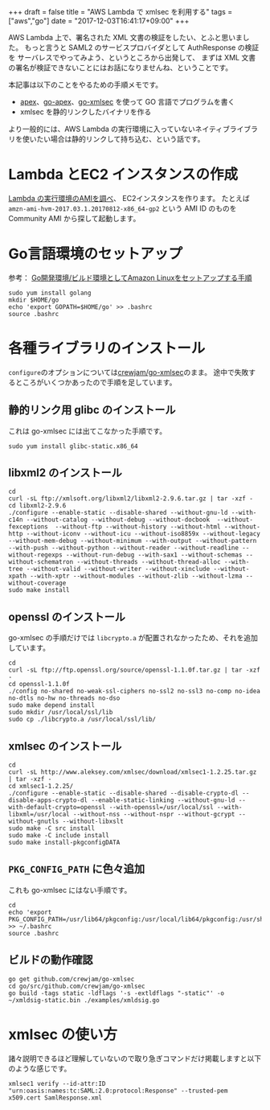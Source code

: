 +++
draft = false
title = "AWS Lambda で xmlsec を利用する"
tags = ["aws","go"]
date = "2017-12-03T16:41:17+09:00"
+++

AWS Lambda 上で、署名された XML 文書の検証をしたい、とふと思いました。
もっと言うと SAML2 のサービスプロバイダとして AuthResponse の検証を
サーバレスでやってみよう、というところから出発して、
まずは XML 文書の署名が検証できないことにはお話になりませんね、ということです。

本記事は以下のことをやるための手順メモです。

* [apex](https://github.com/apex/apex)、[go-apex](https://github.com/apex/go-apex)、[go-xmlsec](https://github.com/crewjam/go-xmlsec) を使って GO 言語でプログラムを書く
* xmlsec を静的リンクしたバイナリを作る

より一般的には、AWS Lambda の実行環境に入っていないネイティブライブラリを使いたい場合は静的リンクして持ち込む、という話です。

<!--more-->

# Lambda とEC2 インスタンスの作成

[Lambda の実行環境のAMIを調べ](http://docs.aws.amazon.com/ja_jp/lambda/latest/dg/current-supported-versions.html)、
EC2インスタンスを作ります。
たとえば `amzn-ami-hvm-2017.03.1.20170812-x86_64-gp2` という AMI ID のものを Community AMI から探して起動します。

# Go言語環境のセットアップ

参考： [Go開発環境/ビルド環境としてAmazon Linuxをセットアップする手順](https://dev.classmethod.jp/cloud/aws/amazon-linux-go-setup/)

```
sudo yum install golang
mkdir $HOME/go
echo 'export GOPATH=$HOME/go' >> .bashrc
source .bashrc
```

# 各種ライブラリのインストール

`configure`のオプションについては[crewjam/go-xmlsec](https://github.com/crewjam/go-xmlsec)のまま。
途中で失敗するところがいくつかあったので手順を足しています。

## 静的リンク用 glibc のインストール

これは go-xmlsec には出てこなかった手順です。

```
sudo yum install glibc-static.x86_64
```

## libxml2 のインストール

```
cd
curl -sL ftp://xmlsoft.org/libxml2/libxml2-2.9.6.tar.gz | tar -xzf -
cd libxml2-2.9.6
./configure --enable-static --disable-shared --without-gnu-ld --with-c14n --without-catalog --without-debug --without-docbook  --without-fexceptions  --without-ftp --without-history --without-html --without-http --without-iconv --without-icu --without-iso8859x --without-legacy --without-mem-debug --without-minimum --with-output --without-pattern --with-push --without-python --without-reader --without-readline --without-regexps --without-run-debug --with-sax1 --without-schemas --without-schematron --without-threads --without-thread-alloc --with-tree --without-valid --without-writer --without-xinclude --without-xpath --with-xptr --without-modules --without-zlib --without-lzma --without-coverage
sudo make install
```

## openssl のインストール

go-xmlsec の手順だけでは `libcrypto.a` が配置されなかったため、それを追加しています。

```
cd
curl -sL ftp://ftp.openssl.org/source/openssl-1.1.0f.tar.gz | tar -xzf -
cd openssl-1.1.0f
./config no-shared no-weak-ssl-ciphers no-ssl2 no-ssl3 no-comp no-idea no-dtls no-hw no-threads no-dso
sudo make depend install
sudo mkdir /usr/local/ssl/lib
sudo cp ./libcrypto.a /usr/local/ssl/lib/
```

## xmlsec のインストール

```
cd
curl -sL http://www.aleksey.com/xmlsec/download/xmlsec1-1.2.25.tar.gz | tar -xzf -
cd xmlsec1-1.2.25/
./configure --enable-static --disable-shared --disable-crypto-dl --disable-apps-crypto-dl --enable-static-linking --without-gnu-ld --with-default-crypto=openssl --with-openssl=/usr/local/ssl --with-libxml=/usr/local --without-nss --without-nspr --without-gcrypt --without-gnutls --without-libxslt
sudo make -C src install
sudo make -C include install
sudo make install-pkgconfigDATA
```

## `PKG_CONFIG_PATH` に色々追加

これも go-xmlsec にはない手順です。

```
cd
echo 'export PKG_CONFIG_PATH=/usr/lib64/pkgconfig:/usr/local/lib64/pkgconfig:/usr/share/pkgconfig:/usr/local/lib/pkgconfig:$PKG_CONFIG_PATH' >> ~/.bashrc
source .bashrc
```

## ビルドの動作確認

```
go get github.com/crewjam/go-xmlsec
cd go/src/github.com/crewjam/go-xmlsec
go build -tags static -ldflags '-s -extldflags "-static"' -o ~/xmldsig-static.bin ./examples/xmldsig.go
```

# xmlsec の使い方

諸々説明できるほど理解していないので取り急ぎコマンドだけ掲載しますと以下のような感じです。

```
xmlsec1 verify --id-attr:ID "urn:oasis:names:tc:SAML:2.0:protocol:Response" --trusted-pem x509.cert SamlResponse.xml
```
